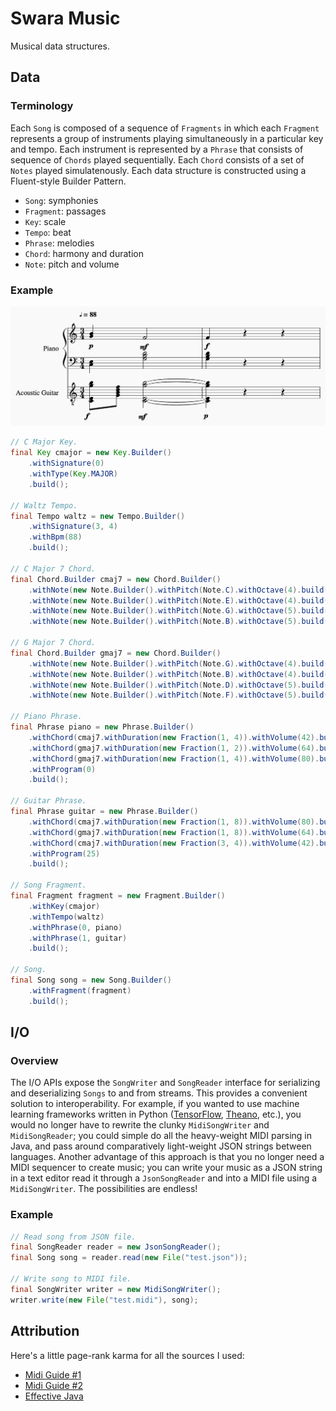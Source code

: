 # Swara Music
Musical data structures.

## Data
### Terminology
Each ```Song``` is composed of a sequence of ```Fragments``` in which each ```Fragment``` represents a group of instruments playing simultaneously in a particular key and tempo. Each instrument is represented by a ```Phrase``` that consists of sequence of ```Chords``` played sequentially. Each ```Chord``` consists of a set of ```Notes``` played simulatenously. Each data structure is constructed using a Fluent-style Builder Pattern.

- ```Song```: symphonies
- ```Fragment```: passages
- ```Key```: scale
- ```Tempo```: beat
- ```Phrase```: melodies
- ```Chord```: harmony and duration
- ```Note```: pitch and volume

### Example
![Rendered Sheet Music](https://raw.githubusercontent.com/ashwin153/swara/master/swara-assets/swara-pics/sheet-music.png)

```java
// C Major Key.
final Key cmajor = new Key.Builder()
    .withSignature(0)
    .withType(Key.MAJOR)
    .build();

// Waltz Tempo.
final Tempo waltz = new Tempo.Builder()
    .withSignature(3, 4)
    .withBpm(88)
    .build();

// C Major 7 Chord.
final Chord.Builder cmaj7 = new Chord.Builder()
    .withNote(new Note.Builder().withPitch(Note.C).withOctave(4).build())
    .withNote(new Note.Builder().withPitch(Note.E).withOctave(4).build())
    .withNote(new Note.Builder().withPitch(Note.G).withOctave(5).build())
    .withNote(new Note.Builder().withPitch(Note.B).withOctave(5).build());

// G Major 7 Chord.
final Chord.Builder gmaj7 = new Chord.Builder()
    .withNote(new Note.Builder().withPitch(Note.G).withOctave(4).build())
    .withNote(new Note.Builder().withPitch(Note.B).withOctave(4).build())
    .withNote(new Note.Builder().withPitch(Note.D).withOctave(5).build())
    .withNote(new Note.Builder().withPitch(Note.F).withOctave(5).build());

// Piano Phrase.
final Phrase piano = new Phrase.Builder()
    .withChord(cmaj7.withDuration(new Fraction(1, 4)).withVolume(42).build())
    .withChord(gmaj7.withDuration(new Fraction(1, 2)).withVolume(64).build())
    .withChord(gmaj7.withDuration(new Fraction(1, 4)).withVolume(80).build())
    .withProgram(0)
    .build();

// Guitar Phrase.
final Phrase guitar = new Phrase.Builder()
    .withChord(cmaj7.withDuration(new Fraction(1, 8)).withVolume(80).build())
    .withChord(gmaj7.withDuration(new Fraction(1, 8)).withVolume(64).build())
    .withChord(cmaj7.withDuration(new Fraction(3, 4)).withVolume(42).build())
    .withProgram(25)
    .build();

// Song Fragment.
final Fragment fragment = new Fragment.Builder()
    .withKey(cmajor)
    .withTempo(waltz)
    .withPhrase(0, piano)
    .withPhrase(1, guitar)
    .build();

// Song.
final Song song = new Song.Builder()
    .withFragment(fragment)
    .build();
```

## I/O
### Overview
The I/O APIs expose the ```SongWriter``` and ```SongReader``` interface for serializing and deserializing ```Songs``` to and from streams. This provides a convenient solution to interoperability. For example, if you wanted to use machine learning frameworks written in Python ([TensorFlow](https://www.tensorflow.org/), [Theano](http://deeplearning.net/software/theano/), etc.), you would no longer have to rewrite the clunky ```MidiSongWriter``` and ```MidiSongReader```; you could simple do all the heavy-weight MIDI parsing in Java, and pass around comparatively light-weight JSON strings between languages. Another advantage of this approach is that you no longer need a MIDI sequencer to create music; you can write your music as a JSON string in a text editor read it through a ```JsonSongReader``` and into a MIDI file using a  ```MidiSongWriter```. The possibilities are endless!

### Example
```java
// Read song from JSON file.
final SongReader reader = new JsonSongReader();
final Song song = reader.read(new File("test.json"));

// Write song to MIDI file.
final SongWriter writer = new MidiSongWriter();
writer.write(new File("test.midi"), song);
```

## Attribution
Here's a little page-rank karma for all the sources I used:
- [Midi Guide #1](http://www.somascape.org/midi/tech/mfile.html)
- [Midi Guide #2](https://www.csie.ntu.edu.tw/~r92092/ref/midi/)
- [Effective Java](https://github.com/HackathonHackers/programming-ebooks/blob/master/Java/Effective%20Java%20(2nd%20Edition).pdf)
